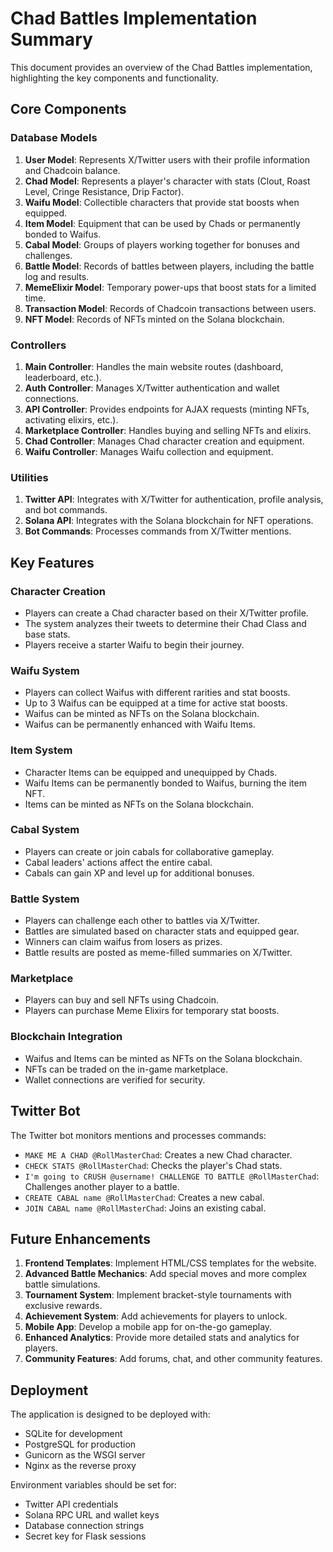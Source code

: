 # Chad Battles Implementation Summary

This document provides an overview of the Chad Battles implementation, highlighting the key components and functionality.

## Core Components

### Database Models

1. **User Model**: Represents X/Twitter users with their profile information and Chadcoin balance.
2. **Chad Model**: Represents a player's character with stats (Clout, Roast Level, Cringe Resistance, Drip Factor).
3. **Waifu Model**: Collectible characters that provide stat boosts when equipped.
4. **Item Model**: Equipment that can be used by Chads or permanently bonded to Waifus.
5. **Cabal Model**: Groups of players working together for bonuses and challenges.
6. **Battle Model**: Records of battles between players, including the battle log and results.
7. **MemeElixir Model**: Temporary power-ups that boost stats for a limited time.
8. **Transaction Model**: Records of Chadcoin transactions between users.
9. **NFT Model**: Records of NFTs minted on the Solana blockchain.

### Controllers

1. **Main Controller**: Handles the main website routes (dashboard, leaderboard, etc.).
2. **Auth Controller**: Manages X/Twitter authentication and wallet connections.
3. **API Controller**: Provides endpoints for AJAX requests (minting NFTs, activating elixirs, etc.).
4. **Marketplace Controller**: Handles buying and selling NFTs and elixirs.
5. **Chad Controller**: Manages Chad character creation and equipment.
6. **Waifu Controller**: Manages Waifu collection and equipment.

### Utilities

1. **Twitter API**: Integrates with X/Twitter for authentication, profile analysis, and bot commands.
2. **Solana API**: Integrates with the Solana blockchain for NFT operations.
3. **Bot Commands**: Processes commands from X/Twitter mentions.

## Key Features

### Character Creation
- Players can create a Chad character based on their X/Twitter profile.
- The system analyzes their tweets to determine their Chad Class and base stats.
- Players receive a starter Waifu to begin their journey.

### Waifu System
- Players can collect Waifus with different rarities and stat boosts.
- Up to 3 Waifus can be equipped at a time for active stat boosts.
- Waifus can be minted as NFTs on the Solana blockchain.
- Waifus can be permanently enhanced with Waifu Items.

### Item System
- Character Items can be equipped and unequipped by Chads.
- Waifu Items can be permanently bonded to Waifus, burning the item NFT.
- Items can be minted as NFTs on the Solana blockchain.

### Cabal System
- Players can create or join cabals for collaborative gameplay.
- Cabal leaders' actions affect the entire cabal.
- Cabals can gain XP and level up for additional bonuses.

### Battle System
- Players can challenge each other to battles via X/Twitter.
- Battles are simulated based on character stats and equipped gear.
- Winners can claim waifus from losers as prizes.
- Battle results are posted as meme-filled summaries on X/Twitter.

### Marketplace
- Players can buy and sell NFTs using Chadcoin.
- Players can purchase Meme Elixirs for temporary stat boosts.

### Blockchain Integration
- Waifus and Items can be minted as NFTs on the Solana blockchain.
- NFTs can be traded on the in-game marketplace.
- Wallet connections are verified for security.

## Twitter Bot

The Twitter bot monitors mentions and processes commands:
- `MAKE ME A CHAD @RollMasterChad`: Creates a new Chad character.
- `CHECK STATS @RollMasterChad`: Checks the player's Chad stats.
- `I'm going to CRUSH @username! CHALLENGE TO BATTLE @RollMasterChad`: Challenges another player to a battle.
- `CREATE CABAL name @RollMasterChad`: Creates a new cabal.
- `JOIN CABAL name @RollMasterChad`: Joins an existing cabal.

## Future Enhancements

1. **Frontend Templates**: Implement HTML/CSS templates for the website.
2. **Advanced Battle Mechanics**: Add special moves and more complex battle simulations.
3. **Tournament System**: Implement bracket-style tournaments with exclusive rewards.
4. **Achievement System**: Add achievements for players to unlock.
5. **Mobile App**: Develop a mobile app for on-the-go gameplay.
6. **Enhanced Analytics**: Provide more detailed stats and analytics for players.
7. **Community Features**: Add forums, chat, and other community features.

## Deployment

The application is designed to be deployed with:
- SQLite for development
- PostgreSQL for production
- Gunicorn as the WSGI server
- Nginx as the reverse proxy

Environment variables should be set for:
- Twitter API credentials
- Solana RPC URL and wallet keys
- Database connection strings
- Secret key for Flask sessions 